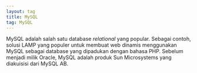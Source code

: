 ```yaml
---
layout: tag
title: MySQL
tag: MySQL
---
```


MySQL adalah salah satu database *relational* yang popular.  Sebagai contoh, solusi LAMP yang populer untuk membuat web dinamis menggunakan MySQL sebagai database yang dipadukan dengan bahasa PHP. Sebelum menjadi milik Oracle, MySQL adalah produk Sun Microsystems yang diakuisisi dari MySQL AB.